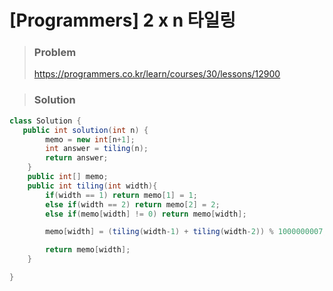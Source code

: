 # [Programmers] 2 x n 타일링 



> ### Problem
>
> https://programmers.co.kr/learn/courses/30/lessons/12900

> ### Solution

```java
class Solution {
   public int solution(int n) {
        memo = new int[n+1];
        int answer = tiling(n);
        return answer;
    }
    public int[] memo;
    public int tiling(int width){
        if(width == 1) return memo[1] = 1;
        else if(width == 2) return memo[2] = 2;
        else if(memo[width] != 0) return memo[width];

        memo[width] = (tiling(width-1) + tiling(width-2)) % 1000000007;

        return memo[width];
    }

}
```

